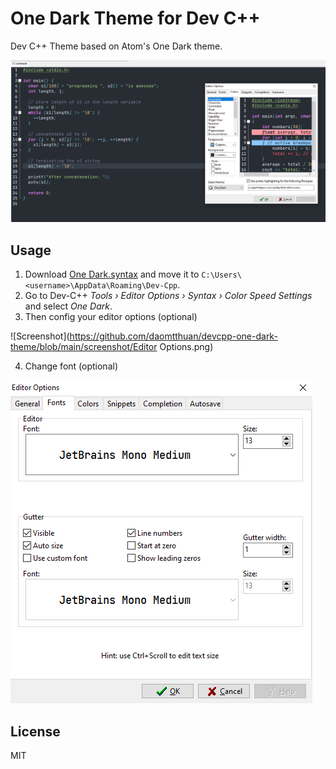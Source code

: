 # One Dark Theme for Dev C++

Dev C++ Theme based on Atom's One Dark theme.

![Screenshot](https://github.com/daomtthuan/devcpp-one-dark-theme/blob/main/screenshot/Screenshot.png)

## Usage

1. Download [One Dark.syntax](https://raw.githubusercontent.com/daomtthuan/devcpp-one-dark-theme/main/One%20Dark.syntax) and move it to `C:\Users\<username>\AppData\Roaming\Dev-Cpp`.
2. Go to Dev-C++ _Tools › Editor Options › Syntax › Color Speed Settings_ and select _One Dark_.
3. Then config your editor options (optional)

![Screenshot](https://github.com/daomtthuan/devcpp-one-dark-theme/blob/main/screenshot/Editor Options.png)

4. Change font (optional)

![Screenshot](https://github.com/daomtthuan/devcpp-one-dark-theme/blob/main/screenshot/Font.png)

## License

MIT
